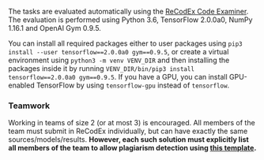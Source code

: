 The tasks are evaluated automatically using the [ReCodEx Code
Examiner](https://recodex.mff.cuni.cz/). The evaluation is
performed using Python 3.6, TensorFlow 2.0.0a0, NumPy 1.16.1
and OpenAI Gym 0.9.5.

You can install all required packages either to user packages using
`pip3 install --user tensorflow==2.0.0a0 gym==0.9.5`,
or create a virtual environment using `python3 -m venv VENV_DIR`
and then installing the packages inside it by running
`VENV_DIR/bin/pip3 install tensorflow==2.0.0a0 gym==0.9.5`.
If you have a GPU, you can install GPU-enabled TensorFlow by using
`tensorflow-gpu` instead of `tensorflow`.

### Teamwork

Working in teams of size 2 (or at most 3) is encouraged. All members of the team
must submit in ReCodEx individually, but can have exactly the same
sources/models/results. **However, each such solution must explicitly list all
members of the team to allow plagiarism detection using
[this template](https://github.com/ufal/npfl114/tree/past-1819/labs/team_description.py).**

